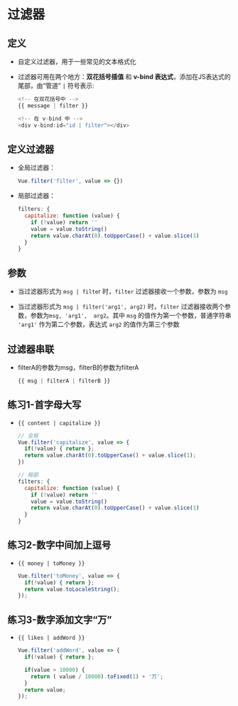 # 过滤器

## 定义

  - 自定义过滤器，用于一些常见的文本格式化

  - 过滤器可用在两个地方：**双花括号插值** 和 **v-bind 表达式**，添加在JS表达式的尾部，由“管道” `|` 符号表示:

    ```javascript
    <!-- 在双花括号中 -->
    {{ message | filter }}

    <!-- 在 v-bind 中 -->
    <div v-bind:id="id | filter"></div>
    ```

## 定义过滤器

  - 全局过滤器：

    ```javascript
    Vue.filter('filter', value => {})
    ```

  - 局部过滤器：

    ```javascript
    filters: {
      capitalize: function (value) {
        if (!value) return ''
        value = value.toString()
        return value.charAt(0).toUpperCase() + value.slice(1)
      }
    }
    ```

## 参数

  - 当过滤器形式为 `msg | filte`r 时，`filter` 过滤器接收一个参数，参数为 `msg`

  - 当过滤器形式为 `msg | filter('arg1', arg2)` 时，`filter` 过滤器接收两个参数，参数为`msg, 'arg1',  arg2`。其中 `msg` 的值作为第一个参数，普通字符串 `'arg1'` 作为第二个参数，表达式 `arg2` 的值作为第三个参数

## 过滤器串联

  - filterA的参数为msg，filterB的参数为filterA

    ```javascript
    {{ msg | filterA | filterB }}
    ```

## 练习1-首字母大写

  - `{{ content | capitalize }}`

    ```javascript
    // 全局
    Vue.filter('capitalize', value => {
      if(!value) { return };
      return value.charAt(0).toUpperCase() + value.slice(1);
    })

    // 局部
    filters: {
      capitalize: function (value) {
        if (!value) return ''
        value = value.toString()
        return value.charAt(0).toUpperCase() + value.slice(1)
      }
    }
    ```

## 练习2-数字中间加上逗号

  - `{{ money | toMoney }}`

    ```javascript
    Vue.filter('toMoney', value => {
      if(!value) { return };
      return value.toLocaleString();
    });
    ```

## 练习3-数字添加文字“万”

  - `{{ likes | addWord }}`

    ```javascript
    Vue.filter('addWord', value => {
      if(!value) { return };

      if(value > 10000) {
        return ( value / 10000).toFixed(1) + '万';
      }
      return value;
    });
    ```
